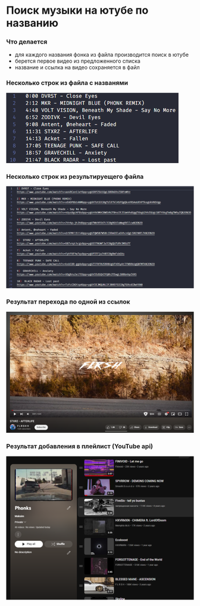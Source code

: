# Поиск музыки на ютубе по названию

### Что делается
- для каждого названия фонка из файла производится поиск в ютубе  
- берется первое видео из предложенного списка
- название и ссылка на видео сохраняется в файл

### Несколько строк из файла с названями  
![](doc/Names.png)  

### Несколько строк из результируещего файла
![](doc/Links.png)  

### Результат перехода по одной из ссылок
![](doc/YouTubeVideo.png)  

### Результат добавления в плейлист (YouTube api)
![](doc/Playlist.png)  